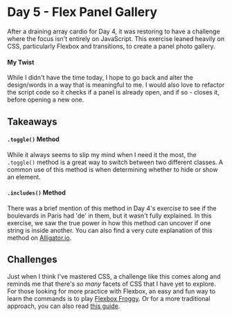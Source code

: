 # Day 5 - Flex Panel Gallery
After a draining array cardio for Day 4, it was restoring to have a challenge where the focus isn't entirely on JavaScript. This exercise leaned heavily on CSS, particularly Flexbox and transitions, to create a panel photo gallery.

#### My Twist
While I didn't have the time today, I hope to go back and alter the design/words in a way that is meaningful to me. I would also love to refactor the script code so it checks if a panel is already open, and if so - closes it, before opening a new one.

## Takeaways

#### ```.toggle()``` Method
While it always seems to slip my mind when I need it the most, the ```.toggle()``` method is a great way to switch between two different classes. A common use of this method is when determining whether to hide or show an element.

#### ```.includes()``` Method
There was a brief mention of this method in Day 4's exercise to see if the boulevards in Paris had 'de' in them, but it wasn't fully explained. In this exercise, we saw the true power in how this method can uncover if one string is inside another. You can also find a very cute explanation of this method on [Alligator.io](https://alligator.io/js/includes-string-method/).

## Challenges
Just when I think I've mastered CSS, a challenge like this comes along and reminds me that there's _so many_ facets of CSS that I have yet to explore. For those looking for more practice with Flexbox, an easy and fun way to learn the commands is to play [Flexbox Froggy](https://flexboxfroggy.com/). Or for a more traditional approach, you can also read [this guide](https://css-tricks.com/snippets/css/a-guide-to-flexbox/).
